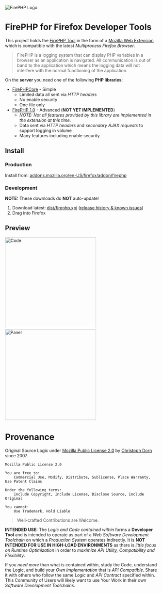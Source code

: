 ![FirePHP Logo](https://rawgit.com/firephp/firephp-for-firefox-devtools/master/src/skin/Logo.png "FirePHP Logo")

FirePHP for Firefox Developer Tools
===================================

This project holds the [FirePHP Tool](http://firephp.org) in the form of a [Mozilla Web Extension](https://developer.mozilla.org/en-US/Add-ons/WebExtensions) which is compatible with the latest *Multiprocess Firefox Browser*.

> FirePHP is a logging system that can display PHP variables in a browser as an application is navigated. All communication is out of band to the application which means the logging data will not interfere with the normal functioning of the application.

On the **server** you need one of the following **PHP libraries**:

  * [FirePHPCore](https://github.com/firephp/firephp-core) - Simple
    * Limited data all sent via *HTTP headers*
    * No enable security
    * One file only
  * [FirePHP 1.0](https://github.com/firephp/firephp) - Advanced (**NOT YET IMPLEMENTED**)
    * *NOTE: Not all features provided by this library are implemented in the extension at this time.*
    * Data sent via *HTTP headers* and *secondary AJAX requests* to support logging in volume
    * Many features including enable security

Install
-------

### Production

Install from: [addons.mozilla.org/en-US/firefox/addon/firephp](https://addons.mozilla.org/en-US/firefox/addon/firephp/)

### Development

**NOTE:** These downloads do **NOT** auto-update!

  1. Download latest: [dist/firephp.xpi](https://github.com/firephp/firephp-for-firefox-devtools/raw/master/dist/firephp.xpi) ([release history & known issues](https://github.com/firephp/firephp-for-firefox-devtools/wiki))
  2. Drag into Firefox

Preview
-------

<img src="https://rawgit.com/firephp/firephp-for-firefox-devtools/master/src/skin/CodeScreenshot.png" alt="Code" width="300"> &nbsp; <img src="https://rawgit.com/firephp/firephp-for-firefox-devtools/master/src/skin/PanelScreenshot.png" alt="Panel" width="300">

Provenance
==========

Original Source Logic under [Mozilla Public License 2.0](https://opensource.org/licenses/MPL-2.0) by [Christoph Dorn](http://christophdorn.com) since 2007.

```
Mozilla Public License 2.0

You are free to:
    Commercial Use, Modify, Distribute, Sublicense, Place Warranty, Use Patent Claims

Under the following terms:
    Include Copyright, Include License, Disclose Source, Include Original

You cannot:
    Use Trademark, Hold Liable
```

> Well-crafted Contributions are Welcome.

**INTENDED USE:** The *Logic and Code contained within* forms a **Developer Tool** and is intended to operate as part of a *Web Software Development Toolchain* on which a *Production System* operates indirectly. It is **NOT INTENDED FOR USE IN HIGH-LOAD ENVIRONMENTS** as there is *little focus on Runtime Optimization* in order to *maximize API Utility, Compatibility and Flexibility*.

If you *need more* than what is contained within, study the Code, understand the Logic, and build your *Own Implementation* that is *API Compatible*. Share it with others who follow the same *Logic* and *API Contract* specified within. This Community of Users will likely want to use Your Work in their own *Software Development Toolchains*.
